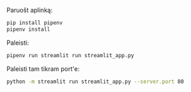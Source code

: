 Paruošt aplinką:

```bash
pip install pipenv
pipenv install
```

Paleisti:

```bash
pipenv run streamlit run streamlit_app.py
```

Paleisti tam tikram port'e:

```bash
python -m streamlit run streamlit_app.py --server.port 80
```
